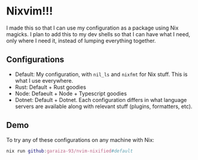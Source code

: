 # Nixvim!!!
I made this so that I can use my configuration as a package using Nix magicks.
I plan to add this to my dev shells so that I can have what I need, only where I need it, instead of lumping everything together.

## Configurations
- Default: My configuration, with `nil_ls` and `nixfmt` for Nix stuff. This is what I use everywhere.
- Rust: Default + Rust goodies
- Node: Defaeult + Node + Typescript goodies
- Dotnet: Default + Dotnet.
Each configuration differs in what language servers are available along with relevant stuff (plugins, formatters, etc).

## Demo

To try any of these configurations on any machine with Nix:
```nix
nix run github:garaiza-93/nvim-nixified#default
```

